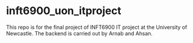 # inft6900_uon_itproject
This repo is for the final project of INFT6900 IT project at the University of Newcastle. The backend is carried out by Arnab and Ahsan. 
